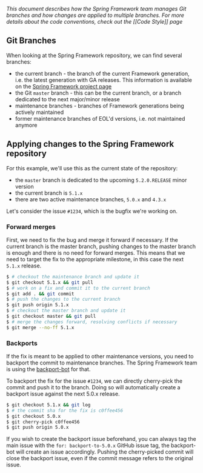 _This document describes how the Spring Framework team manages Git branches and how changes are applied to multiple branches. For more details about the code conventions, check out the [[Code Style]] page_

## Git Branches

When looking at the Spring Framework repository, we can find several branches:

* the current branch - the branch of the current Framework generation, i.e. the latest generation with GA releases. This information is available on the [Spring Framework project page](https://spring.io/projects/spring-framework#learn)
* the Git `master` branch - this can be the current branch, or a branch dedicated to the next major/minor release
* maintenance branches - branches of Framework generations being actively maintained
* former maintenance branches of EOL'd versions, i.e. not maintained anymore

## Applying changes to the Spring Framework repository

For this example, we'll use this as the current state of the repository:

* the `master` branch is dedicated to the upcoming `5.2.0.RELEASE` minor version
* the current branch is `5.1.x`
* there are two active maintenance branches, `5.0.x` and `4.3.x`

Let's consider the issue `#1234`, which is the bugfix we're working on.

### Forward merges

First, we need to fix the bug and merge it forward if necessary. If the current branch is the master branch, pushing changes to the master branch is enough and there is no need for forward merges. This means that we need to target the fix to the appropriate milestone, in this case the next `5.1.x` release.

```bash
$ # checkout the maintenance branch and update it
$ git checkout 5.1.x && git pull
$ # work on a fix and commit it to the current branch
$ git add . && git commit
$ # push the changes to the current branch
$ git push origin 5.1.x
$ # checkout the master branch and update it
$ git checkout master && git pull
$ # merge the changes forward, resolving conflicts if necessary
$ git merge --no-ff 5.1.x
```

### Backports

If the fix is meant to be applied to other maintenance versions, you need to backport the commit to maintenance branches.
The Spring Framework team is using the [backport-bot](https://github.com/spring-io/backport-bot) for that.

To backport the fix for the issue `#1234`, we can directly cherry-pick the commit and push it to the branch. Doing so will automatically create a backport issue against the next 5.0.x release.

```bash
$ git checkout 5.1.x && git log
$ # the commit sha for the fix is c0ffee456
$ git checkout 5.0.x
$ git cherry-pick c0ffee456
$ git push origin 5.0.x
```

If you wish to create the backport issue beforehand, you can always tag the main issue with the `for: backport-to-5.0.x` GitHub issue tag, the backport-bot will create an issue accordingly. Pushing the cherry-picked commit will close the backport issue, even if the commit message refers to the original issue.


